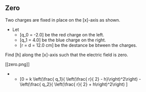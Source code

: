 ## Zero
Two charges are fixed in place on the \[x\]-axis as shown. 

* Let 
  * \[q_0 = -2.0\] be the red charge on the left.
  * \[q_1 = 4.0\] be the blue charge on the right.
  * \[r = d = 12.0 cm\] be the destance be btween the charges.

Find \[h\] along the \[x\]-axis such that the electric 
field is zero.

[[zero.png]]

*
  * \[0 = k \left(\frac{ q_1}{ \left(\frac{ r}{ 2} - h}\right)^2\right) - \left(\frac{ q_2}{ \left(\frac{ r}{ 2} + h\right)^2\right) \]